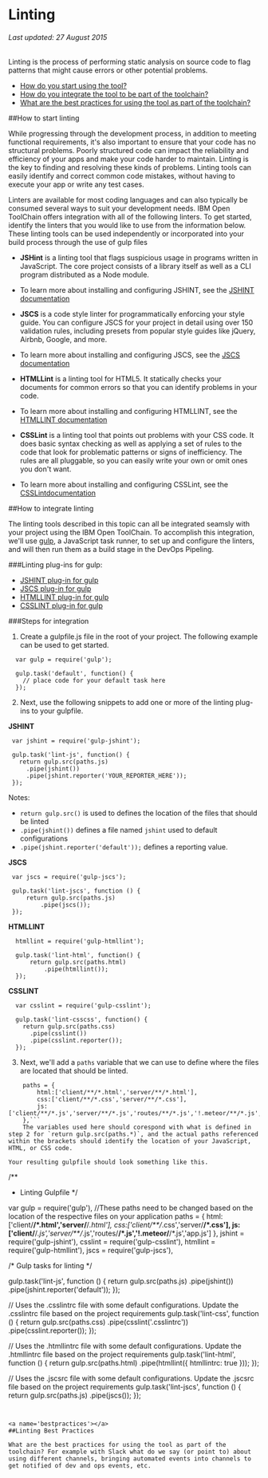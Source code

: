# Linting

###### Last updated: 27 August 2015

Linting is the process of performing static analysis on source code to flag patterns that might cause errors or other potential problems.

* [How do you start using the tool?](#howtostart)
* [How do you integrate the tool to be part of the toolchain?](#howtointegrate)
* [What are the best practices for using the tool as part of the toolchain?](#bestpractices)



<a name='howtostart'></a>
##How to start linting

While progressing through the development process, in addition to meeting functional requirements, it's also important to ensure that your code has no structural problems. Poorly structured code can impact the reliability and efficiency of your apps and make your code harder to maintain.  Linting is the key to finding and resolving these kinds of problems.  Linting tools can easily identify and correct common code mistakes, without having to execute your app or write any test cases.

Linters are available for most coding languages and can also typically be consumed several ways to suit your development needs.  IBM Open ToolChain offers integration with all of the following linters.  To get started, identify the linters that you would like to use from the information below.   These linting tools can be used independently or incorporated into your build process through the use of gulp files

* **JSHint** is a linting tool that flags suspicious usage in programs written in JavaScript. The core project consists of a library itself as well as a CLI program distributed as a Node module.
 * To learn more about installing and configuring JSHINT, see the [JSHINT documentation](http://jshint.com/docs/)

* **JSCS** is a code style linter for programmatically enforcing your style guide. You can configure JSCS for your project in detail using over 150 validation rules, including presets from popular style guides like jQuery, Airbnb, Google, and more.
 * To learn more about installing and configuring JSCS, see the [JSCS documentation](http://jscs.info/overview)

* **HTMLLint** is a linting tool for HTML5. It statically checks your documents for common errors so that you can identify problems in your code.
 * To learn more about installing and configuring HTMLLINT, see the [HTMLLINT documentation](https://github.com/htmllint/htmllint/wiki/htmllint-manual)

* **CSSLint** is a linting tool that points out problems with your CSS code. It does basic syntax checking as well as applying a set of rules to the code that look for problematic patterns or signs of inefficiency. The rules are all pluggable, so you can easily write your own or omit ones you don't want.
 * To learn more about installing and configuring CSSLint, see the [CSSLintdocumentation](https://github.com/CSSLint/csslint/wiki)



<a name='howtointegrate'></a>
##How to integrate linting

The linting tools described in this topic can all be integrated seamsly with your project using the IBM Open ToolChain.  To accomplish this integration, we'll use [gulp](http://gulpjs.com/), a JavaScript task runner, to set up and configure the linters, and will then run them as a build stage in the DevOps Pipeling.

###Linting plug-ins for gulp:
* [JSHINT plug-in for gulp](https://www.npmjs.com/package/gulp-jshint)
* [JSCS plug-in for gulp](https://www.npmjs.com/package/gulp-jscs)
* [HTMLLINT plug-in for gulp](https://www.npmjs.com/package/gulp-htmllint)
* [CSSLINT plug-in for gulp](https://www.npmjs.com/package/gulp-csslint)

###Steps for integration
1. Create a gulpfile.js file in the root of your project.  The following example can be used to get started.
```
  var gulp = require('gulp');
  
  gulp.task('default', function() {
    // place code for your default task here
  });
```
2. Next, use the following snippets to add one or more of the linting plug-ins to your gulpfile.

 **JSHINT**
 ```
  var jshint = require('gulp-jshint');
 
  gulp.task('lint-js', function() {
    return gulp.src(paths.js)
      .pipe(jshint())
      .pipe(jshint.reporter('YOUR_REPORTER_HERE'));
  });
 ```
 Notes:
 * `return gulp.src()` is used to defines the location of the files that should be linted
 * `.pipe(jshint())` defines a file named `jshint` used to default configurations
 * `.pipe(jshint.reporter('default'));` defines a reporting value.

 **JSCS**
 ```
  var jscs = require('gulp-jscs');
 
  gulp.task('lint-jscs', function () {
      return gulp.src(paths.js)
          .pipe(jscs());
  });
 ```
 **HTMLLINT**
```
  htmllint = require('gulp-htmllint');
 
  gulp.task('lint-html', function() {
      return gulp.src(paths.html)
          .pipe(htmllint());
  });
```
 **CSSLINT**
```
  var csslint = require('gulp-csslint');
 
  gulp.task('lint-csscss', function() {
    return gulp.src(paths.css)
      .pipe(csslint())
      .pipe(csslint.reporter());
  });
```
3. Next, we'll add a `paths` variable that we can use to define where the files are located that should be linted.
```
    paths = {
        html:['client/**/*.html','server/**/*.html'],
        css:['client/**/*.css','server/**/*.css'],
        js:['client/**/*.js','server/**/*.js','routes/**/*.js','!.meteor/**/*.js','app.js']
    },```
    The variables used here should corespond with what is defined in step 2 for `return gulp.src(paths.*)`, and the actual paths referenced within the brackets should identify the location of your JavaScript, HTML, or CSS code.
    
Your resulting gulpfile should look something like this.
```
/**
* Linting Gulpfile
*/

var gulp = require('gulp'),
//These paths need to be changed based on the location of the respective files on your application
    paths = {
        html:['client/**/*.html','server/**/*.html'],
        css:['client/**/*.css','server/**/*.css'],
        js:['client/**/*.js','server/**/*.js','routes/**/*.js','!.meteor/**/*.js','app.js']
    },
    jshint = require('gulp-jshint'),
    csslint = require('gulp-csslint'),
    htmllint = require('gulp-htmllint'),
    jscs = require('gulp-jscs'),

/*
Gulp tasks for linting
*/

gulp.task('lint-js', function () {
    return gulp.src(paths.js)
    .pipe(jshint())
    .pipe(jshint.reporter('default'));
});

// Uses the .csslintrc file with some default configurations. Update the .csslintrc file based on the project requirements
gulp.task('lint-css', function () {
    return gulp.src(paths.css)
    .pipe(csslint('.csslintrc'))
    .pipe(csslint.reporter());
});

// Uses the .htmllintrc file with some default configurations. Update the .htmllintrc file based on the project requirements
gulp.task('lint-html', function () {
    return gulp.src(paths.html)
    .pipe(htmllint({
        htmllintrc: true
    }));
});

// Uses the .jscsrc file with some default configurations. Update the .jscsrc file based on the project requirements
gulp.task('lint-jscs', function () {
    return gulp.src(paths.js)
    .pipe(jscs());
});
```


<a name='bestpractices'></a>
##Linting Best Practices

What are the best practices for using the tool as part of the toolchain? For example with Slack what do we say (or point to) about using different channels, bringing automated events into channels to get notified of dev and ops events, etc.